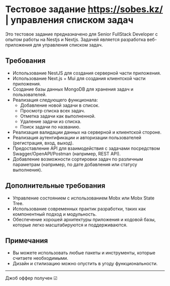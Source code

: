 # Тестовое задание https://sobes.kz/ | управления списком задач 

Это тестовое задание предназначено для Senior FullStack Developer с опытом работы на Nestjs и Nextjs. Задачей является разработка веб-приложения для управления списком задач.

## Требования

- Использование NestJS для создания серверной части приложения.
- Использование Next.js + Mui для создания клиентской части приложения.
- Создание базы данных MongoDB для хранения задач и пользователей.
- Реализация следующего функционала:
  - Добавление новой задачи в список.
  - Просмотр списка всех задач.
  - Отметка задачи как выполненной.
  - Удаление задачи из списка.
  - Поиск задачи по названию.
- Реализация валидации данных на серверной и клиентской стороне.
- Реализация аутентификации и авторизации пользователей (регистрация, вход, выход).
- Предоставление API для взаимодействия с задачами посредством Swagger/OpenAPI/Postman (например, REST API).
- Добавление возможности сортировки задач по различным параметрам (например, по дате добавления или статусу выполнения).

## Дополнительные требования

- Управление состоянием с использованием Mobx или Mobx State Tree.
- Использование современных практик разработки, таких как компонентный подход и модульность.
- Обеспечение хорошей архитектуры приложения и кодовой базы, которые легко масштабируются и поддерживаются.

## Примечания

- Вы можете использовать любые пакеты и инструменты, которые считаете необходимыми.
- Дизайн и стилизацию можно опустить в угоду функциональности.

---

Джоб оффер получен ☑
